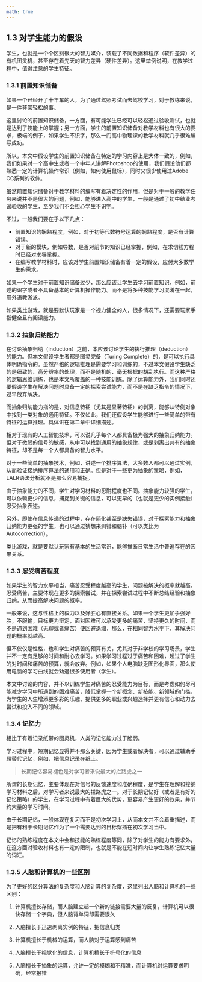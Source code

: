 ```yaml
---
math: true
---
```


## 1.3 对学生能力的假设

学生，也就是一个个区别很大的智力媒介，装载了不同数据和程序（软件差异）的有机图灵机，甚至存在着先天的智力差异（硬件差异）。这里举例说明，在教学过程中，值得注意的学生特征。

### 1.3.1 前置知识储备

如果一个已经开了十年车的人，为了通过驾照考试而去驾校学习，对于教练来说，是一件非常轻松的事。

这里讨论的前置知识储备，一方面，有可能学生已经可以轻松通过验收测试，也就是达到了技能上的掌握；另一方面，学生的前置知识储备对教学材料也有很大的要求，极端的例子，如果学生不识字，那么一门高中物理课的教学材料就几乎很难编写成功。

所以，本文中假设学生的前置知识储备在特定的学习内容上是大体一致的，例如，我们如果对一个高中生或者一个中年人讲解Photoshop的使用，我们假设他们都熟悉一定的计算机操作常识（例如，如何使用鼠标），同时又很少使用过Adobe CC系列的软件。

虽然前置知识储备对于教学材料的编写有着决定性的作用，但是对于一般的教学任务来说并不是很大的问题，例如，能够进入高中的学生，一般是通过了初中结业考试验收的学生，至少我们不会担心学生不识字。

不过，一般我们要在乎以下几点：

- 前置知识的娴熟程度，例如，对于初等代数符号运算的娴熟程度，是否有计算错误。
- 对于新的模块，例如导数，是否对前节的知识已经掌握，例如，在求切线方程时已经对求导掌握。
- 在编写教学材料时，应该对学生前置知识储备有着一定的假设，应付大多数学生的需求。

如果一个学生对于前置知识储备过少，那么应该让学生去学习前置知识，例如，前述的识字或者不具备基本的计算机操作能力。而不是将多种技能学习混淆在一起，用外语教游泳。

如果类比游戏，就是要默认玩家是一个视力健全的人，很多情况下，还需要玩家手指健全且有阅读能力。

### 1.3.2 抽象归纳能力

在讨论抽象归纳（induction）之前，本应该讨论学生的执行推理（deduction）的能力。但本文假设学生者都是图灵完备（Turing Complete）的，是可以执行具体明确指令的。虽然严格的逻辑推理是需要学习和训练的，不过本文假设学生缺乏的是细致的、高分辨率的处理，而不是随机的、毫无根据的胡乱执行。而这种严格的逻辑思维训练，也是本文所覆盖的一种技能训练。除了运算能力外，我们同时还要假设学生在解决问题时具备一定的探索尝试能力，而不是在缺乏指令的情况下，过早放弃解决。

而抽象归纳能力指的是，对信息特征（尤其是显著特征）的剥离，能够从特例对象中找到一类对象的通用特征。不仅如此，我们还假设学生能够进行一些简单的带有特征的运算推理。具体讲在第二章中详细描述。

相对于现有的人工智能技术，可以说几乎每个人都具备极为强大的抽象归纳能力。但对于微弱的信号的敏感，从中可以找到通用的抽象规律，或是剥离出共有的抽象特征，却不是每一个人都具备的智力水平。

对于一些简单的抽象技术，例如，讲述一个排序算法，大多数人都可以通过实例，从而验证接纳排序算法的通用和正确。但是对于一些更为抽象的策略，例如，LALR语法分析就不是那么容易捕捉。

由于抽象能力的不同，学生对学习材料的忍耐程度也不同。抽象能力较强的学生，可以依赖更少的信息，捕捉到关键的信息，可以更早的（也就是更少的实例接触）忍受抽象表述。

另外，即使在信息传递的过程中，存在简化甚至是缺失错误，对于探索能力和抽象归纳能力更强的学生，也可以通过猜想来纠错和脑补（可以类比为 Autocorrection）。

类比游戏，就是要默认玩家有基本的生活常识，能够推断日常生活中普遍存在的因果关系。

### 1.3.3 忍受痛苦程度

如果学生的智力水平相当，痛苦忍受程度越高的学生，问题被解决的概率就越高。忍受痛苦，主要体现在更多的探索尝试，并在探索尝试过程中不断总结经验和抽象归纳，从而提高解决问题的概率。

一般来说，这与性格上的毅力以及好胜心有直接关系。如果一个学生更加争强好胜，不服输，目标更为坚定，面对困难可以承受更多的痛苦，坚持更久的时间，而不是遇到困难（无聊或者痛苦）便回避退缩，那么，在相同智力水平下，其解决问题的概率就越高。

但不仅仅是性格，也和学生对痛苦的预算有关，尤其对于非学校的学习场景，学生并不一定有足够的时间和耐心去学习。如果学习过程过于痛苦和困难，超过了学生的对时间和痛苦的预算，就会放弃。例如，如果个人电脑缺乏图形化界面，那么使用电脑的学习曲线就会劝退很多使用者（学生）。

本文中讨论的内容，并不以训练学生对痛苦的忍受能力为目标，而是考虑如何尽可能减少学习中所遇到的困难痛苦，降低掌握一个新概念、新技能、新领域的门槛，为学生的人生增添更多彩的乐趣、提供更多的职业或兴趣选择并更有信心和动力去尝试和投入不同的领域。

### 1.3.4 记忆力

相比于有着记录纸带的图灵机，人类的记忆能力过于脆弱。

学习过程中，短期记忆显得并不那么关键，因为学生或者解决者，可以通过辅助手段替代记忆，例如，把信息记录在纸上。

> 长期记忆容易褪色是对学习者来说最大的拦路虎之一

所谓的长期记忆，主要体现在对信号的反馈速度和准确程度，是学生在理解和接纳学习材料之后，对学习者来说最大的拦路虎之一。对于长期记忆好（或者是有好的记忆策略）的学生，在学习过程中有着巨大的优势，更容易产生更好的效果，并节约大量的学习时间。

由于长期记忆，一般体现在复习而不是初次学习上，从而本文并不会着重描述，而是把有利于长期记忆作为了一个需要达到的目标穿插在初次学习当中。

记忆的熟练程度在本文中会和技能的熟练程度等同，除了对学生的能力有要求外，在这方面对验收材料也有一定的限制，也就是不能在短时间内让学生熟练记忆大量的词汇。

### 1.3.5 人脑和计算机的一些区别

为了更好的区分算法的复杂度和人脑计算的复杂度，这里列出人脑和计算机的一些区别：

1. 计算机擅长存储，而人脑建立起一个新的链接需要大量的反复，计算机可以很快存储一个字典，但人脑背单词却需要很久

1. 人脑擅长于迅速剥离实例的特征，把信息归类

1. 计算机擅长于机械的运算，而人脑对于运算感到痛苦

1. 人脑擅长于视觉化的信息，计算机擅长于符号化的信息

1. 人脑擅长于抽象的运算，允许一定的模糊和不精准，而计算机对运算要求明确，经常报错